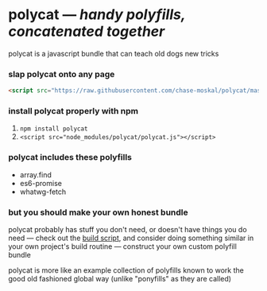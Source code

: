 
# polycat — *handy polyfills, concatenated together*

polycat is a javascript bundle that can teach old dogs new tricks

### slap polycat onto any page

```html
<script src="https://raw.githubusercontent.com/chase-moskal/polycat/master/polycat.js"></script>
```

### install polycat properly with npm

1. `npm install polycat`
2. `<script src="node_modules/polycat/polycat.js"></script>`

### polycat includes these polyfills

- array.find
- es6-promise
- whatwg-fetch

### but you should make your own honest bundle

polycat probably has stuff you don't need, or doesn't have things you do need — check out the [build script](./build.js), and consider doing something similar in your own project's build routine — construct your own custom polyfill bundle

polycat is more like an example collection of polyfills known to work the good old fashioned global way (unlike "ponyfills" as they are called)
